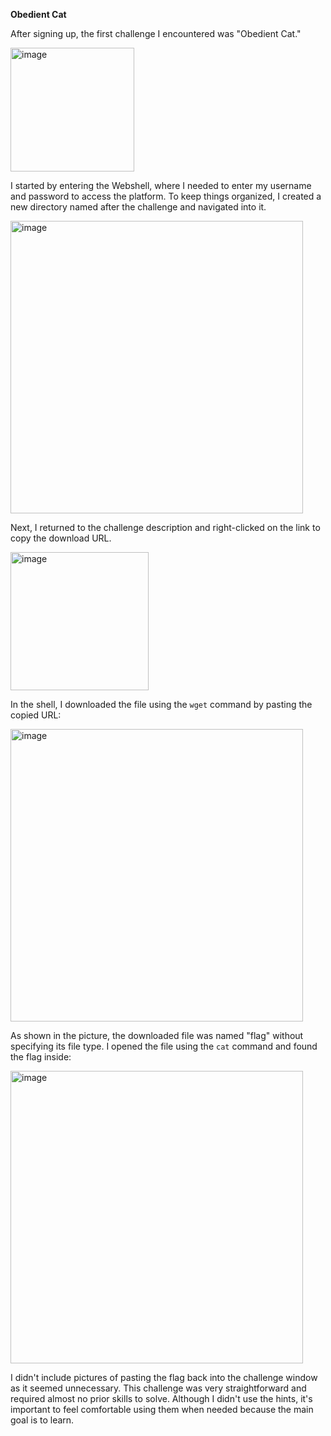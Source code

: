 **Obedient Cat**

After signing up, the first challenge I encountered was "Obedient Cat."

<img width="198" alt="image" src="https://github.com/yottam205/PicoCTF-Sloutions/assets/117525375/f4f166e2-4e74-4127-afe1-2ec3ba17ea54">

I started by entering the Webshell, where I needed to enter my username and password to access the platform. To keep things organized, I created a new directory named after the challenge and navigated into it.

<img width="468" alt="image" src="https://github.com/yottam205/PicoCTF-Sloutions/assets/117525375/5fdfe624-d9a1-4702-a527-58a4a76611f0">

Next, I returned to the challenge description and right-clicked on the link to copy the download URL.

<img width="221" alt="image" src="https://github.com/yottam205/PicoCTF-Sloutions/assets/117525375/ef19a951-0d38-4ecd-b79f-ef894e0752c2">

In the shell, I downloaded the file using the `wget` command by pasting the copied URL:

<img width="468" alt="image" src="https://github.com/yottam205/PicoCTF-Sloutions/assets/117525375/f32623b2-ea51-4c00-982f-27edc32e2332">

As shown in the picture, the downloaded file was named "flag" without specifying its file type. I opened the file using the `cat` command and found the flag inside:

<img width="468" alt="image" src="https://github.com/yottam205/PicoCTF-Sloutions/assets/117525375/792c05fb-162f-472c-9818-7f865d184463">


I didn't include pictures of pasting the flag back into the challenge window as it seemed unnecessary. This challenge was very straightforward and required almost no prior skills to solve. Although I didn't use the hints, it's important to feel comfortable using them when needed because the main goal is to learn.
